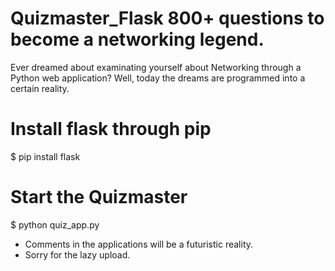 # Quizmaster_Flask 800+ questions to become a networking legend.
Ever dreamed about examinating yourself about Networking through a Python web application? Well, today the dreams are programmed into a certain reality.

# Install flask through pip

$ pip install flask

# Start the Quizmaster
$ python quiz_app.py

- Comments in the applications will be a futuristic reality.
- Sorry for the lazy upload.

